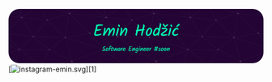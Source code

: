 ![Header](./github-header-image-emin.png)
[![instagram-emin.svg](https://www.instagram.com/emin11.7)][1]

